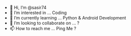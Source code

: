 - 👋 Hi, I’m @sasir74
- 👀 I’m interested in ... Coding
- 🌱 I’m currently learning ... Python & Android Development
- 💞️ I’m looking to collaborate on ... ?
- 📫 How to reach me ... Ping Me ?

<!---
sasir74/sasir74 is a ✨ special ✨ repository because its `README.md` (this file) appears on your GitHub profile.
You can click the Preview link to take a look at your changes.
--->
